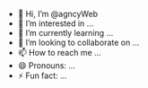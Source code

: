 - 👋 Hi, I’m @agncyWeb
- 👀 I’m interested in ...
- 🌱 I’m currently learning ...
- 💞️ I’m looking to collaborate on ...
- 📫 How to reach me ...
- 😄 Pronouns: ...
- ⚡ Fun fact: ...

<!---
agncyWeb/agncyWeb is a ✨ special ✨ repository because its `README.md` (this file) appears on your GitHub profile.
You can click the Preview link to take a look at your changes.
--->
